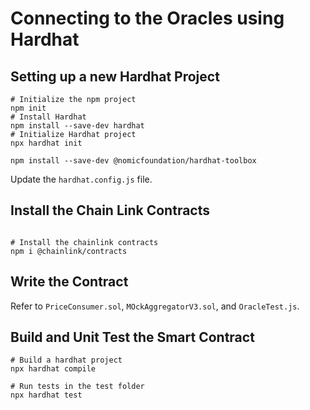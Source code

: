 # Connecting to the Oracles using Hardhat

## Setting up a new Hardhat Project

```shell
# Initialize the npm project
npm init
# Install Hardhat
npm install --save-dev hardhat
# Initialize Hardhat project 
npx hardhat init

npm install --save-dev @nomicfoundation/hardhat-toolbox
```

Update the `hardhat.config.js` file.

## Install the Chain Link Contracts

```shell

# Install the chainlink contracts
npm i @chainlink/contracts
```

## Write the Contract

Refer to `PriceConsumer.sol`, `MOckAggregatorV3.sol`, and `OracleTest.js`.

## Build and Unit Test the Smart Contract

```shell
# Build a hardhat project 
npx hardhat compile

# Run tests in the test folder
npx hardhat test
```
